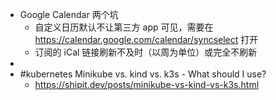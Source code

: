 - Google Calendar 两个坑
	- 自定义日历默认不让第三方 app 可见，需要在 https://calendar.google.com/calendar/syncselect 打开
	- 订阅的 iCal 链接刷新不及时（以周为单位）或完全不刷新
-
- #kubernetes Minikube vs. kind vs. k3s - What should I use?
	- https://shipit.dev/posts/minikube-vs-kind-vs-k3s.html